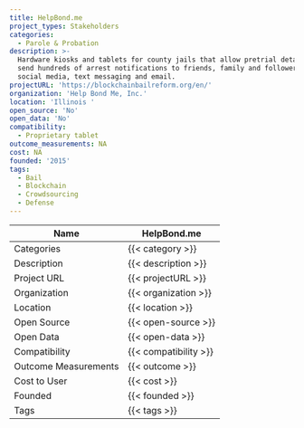 ```yaml
---
title: HelpBond.me
project_types: Stakeholders
categories:
  - Parole & Probation
description: >-
  Hardware kiosks and tablets for county jails that allow pretrial detainees to
  send hundreds of arrest notifications to friends, family and followers via
  social media, text messaging and email. 
projectURL: 'https://blockchainbailreform.org/en/'
organization: 'Help Bond Me, Inc.'
location: 'Illinois '
open_source: 'No'
open_data: 'No'
compatibility:
  - Proprietary tablet
outcome_measurements: NA
cost: NA
founded: '2015'
tags:
  - Bail
  - Blockchain
  - Crowdsourcing
  - Defense
---
```

Name                    |  HelpBond.me
------------------------|----
Categories              | {{< category >}} 
Description             | {{< description >}} 
Project URL             | {{< projectURL >}} 
Organization            | {{< organization >}} 
Location                | {{< location >}} 
Open Source             | {{< open-source >}} 
Open Data               | {{< open-data >}} 
Compatibility           | {{< compatibility >}} 
Outcome Measurements    | {{< outcome >}} 
Cost to User            | {{< cost >}} 
Founded                 | {{< founded >}} 
Tags                    | {{< tags >}} 

